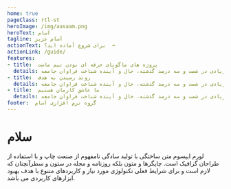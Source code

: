 ```yaml
---
home: true
pageClass: rtl-st
heroImage: /img/aasaam.png
heroText: آسام
tagline: آسام عزیز
actionText: برای شروع آماده اید؟  →
actionLink: /guide/
features:
- title:  پروژه های ماگویای حرفه ای بودن تیم ماست 
  details: کتابهای زیادی در شصت و سه درصد گذشته، حال و آینده شناخت فراوان جامعه 
- title:  روند رسیدن به هدف 
  details: کتابهای زیادی در شصت و سه درصد گذشته، حال و آینده شناخت فراوان جامعه Vue.
- title:  ما عاشق کارمان هستیم
  details: کتابهای زیادی در شصت و سه درصد گذشته، حال و آینده شناخت فراوان جامعه 
footer:  گروه نرم افزاری آسام
---
```


# سلام

لورم ایپسوم متن ساختگی با تولید سادگی نامفهوم از صنعت چاپ و با استفاده از طراحان گرافیک است. چاپگرها و متون بلکه روزنامه و مجله در ستون و سطرآنچنان که لازم است و برای شرایط فعلی تکنولوژی مورد نیاز و کاربردهای متنوع با هدف بهبود ابزارهای کاربردی می باشد.
